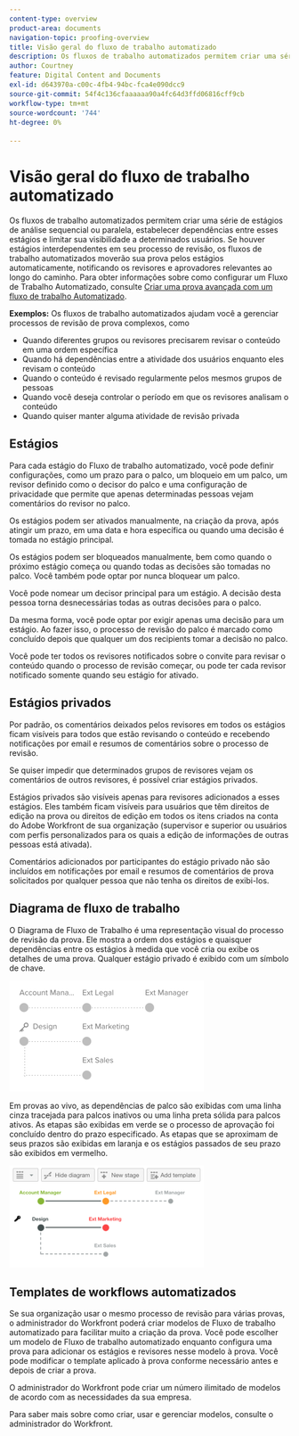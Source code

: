 ```yaml
---
content-type: overview
product-area: documents
navigation-topic: proofing-overview
title: Visão geral do fluxo de trabalho automatizado
description: Os fluxos de trabalho automatizados permitem criar uma série de estágios de análise sequencial ou paralela, estabelecer dependências entre esses estágios e limitar sua visibilidade a determinados usuários. Se houver estágios interdependentes em seu processo de revisão, os fluxos de trabalho automatizados moverão sua prova pelos estágios automaticamente, notificando os revisores e aprovadores relevantes ao longo do caminho. Para obter informações sobre como configurar um fluxo de trabalho automatizado, consulte Criar uma prova avançada com um fluxo de trabalho automatizado.
author: Courtney
feature: Digital Content and Documents
exl-id: d643970a-c00c-4fb4-94bc-fca4e090dcc9
source-git-commit: 54f4c136cfaaaaaa90a4fc64d3ffd06816cff9cb
workflow-type: tm+mt
source-wordcount: '744'
ht-degree: 0%

---
```


# Visão geral do fluxo de trabalho automatizado

Os fluxos de trabalho automatizados permitem criar uma série de estágios de análise sequencial ou paralela, estabelecer dependências entre esses estágios e limitar sua visibilidade a determinados usuários. Se houver estágios interdependentes em seu processo de revisão, os fluxos de trabalho automatizados moverão sua prova pelos estágios automaticamente, notificando os revisores e aprovadores relevantes ao longo do caminho. Para obter informações sobre como configurar um Fluxo de Trabalho Automatizado, consulte [Criar uma prova avançada com um fluxo de trabalho Automatizado](../../../review-and-approve-work/proofing/creating-proofs-within-workfront/create-automated-proof-workflow.md).

**Exemplos:**  Os fluxos de trabalho automatizados ajudam você a gerenciar processos de revisão de prova complexos, como

* Quando diferentes grupos ou revisores precisarem revisar o conteúdo em uma ordem específica
* Quando há dependências entre a atividade dos usuários enquanto eles revisam o conteúdo
* Quando o conteúdo é revisado regularmente pelos mesmos grupos de pessoas
* Quando você deseja controlar o período em que os revisores analisam o conteúdo
* Quando quiser manter alguma atividade de revisão privada

## Estágios

Para cada estágio do Fluxo de trabalho automatizado, você pode definir configurações, como um prazo para o palco, um bloqueio em um palco, um revisor definido como o decisor do palco e uma configuração de privacidade que permite que apenas determinadas pessoas vejam comentários do revisor no palco.

Os estágios podem ser ativados manualmente, na criação da prova, após atingir um prazo, em uma data e hora específica ou quando uma decisão é tomada no estágio principal.

Os estágios podem ser bloqueados manualmente, bem como quando o próximo estágio começa ou quando todas as decisões são tomadas no palco. Você também pode optar por nunca bloquear um palco.

Você pode nomear um decisor principal para um estágio. A decisão desta pessoa torna desnecessárias todas as outras decisões para o palco.

Da mesma forma, você pode optar por exigir apenas uma decisão para um estágio. Ao fazer isso, o processo de revisão do palco é marcado como concluído depois que qualquer um dos recipients tomar a decisão no palco.

Você pode ter todos os revisores notificados sobre o convite para revisar o conteúdo quando o processo de revisão começar, ou pode ter cada revisor notificado somente quando seu estágio for ativado.

## Estágios privados

Por padrão, os comentários deixados pelos revisores em todos os estágios ficam visíveis para todos que estão revisando o conteúdo e recebendo notificações por email e resumos de comentários sobre o processo de revisão.

Se quiser impedir que determinados grupos de revisores vejam os comentários de outros revisores, é possível criar estágios privados.

Estágios privados são visíveis apenas para revisores adicionados a esses estágios. Eles também ficam visíveis para usuários que têm direitos de edição na prova ou direitos de edição em todos os itens criados na conta do Adobe Workfront de sua organização (supervisor e superior ou usuários com perfis personalizados para os quais a edição de informações de outras pessoas está ativada).

Comentários adicionados por participantes do estágio privado não são incluídos em notificações por email e resumos de comentários de prova solicitados por qualquer pessoa que não tenha os direitos de exibi-los.

## Diagrama de fluxo de trabalho

O Diagrama de Fluxo de Trabalho é uma representação visual do processo de revisão da prova. Ele mostra a ordem dos estágios e quaisquer dependências entre os estágios à medida que você cria ou exibe os detalhes de uma prova. Qualquer estágio privado é exibido com um símbolo de chave.

![intro-to-aw-example-diagrama.png](assets/intro-to-aw-example-diagram-350x199.png)

Em provas ao vivo, as dependências de palco são exibidas com uma linha cinza tracejada para palcos inativos ou uma linha preta sólida para palcos ativos. As etapas são exibidas em verde se o processo de aprovação foi concluído dentro do prazo especificado. As etapas que se aproximam de seus prazos são exibidas em laranja e os estágios passados de seu prazo são exibidos em vermelho.

![workflow_2.png](assets/workflow-2-350x183.png)

## Templates de workflows automatizados

Se sua organização usar o mesmo processo de revisão para várias provas, o administrador do Workfront poderá criar modelos de Fluxo de trabalho automatizado para facilitar muito a criação da prova. Você pode escolher um modelo de Fluxo de trabalho automatizado enquanto configura uma prova para adicionar os estágios e revisores nesse modelo à prova. Você pode modificar o template aplicado à prova conforme necessário antes e depois de criar a prova.

O administrador do Workfront pode criar um número ilimitado de modelos de acordo com as necessidades da sua empresa.

Para saber mais sobre como criar, usar e gerenciar modelos, consulte o administrador do Workfront.
